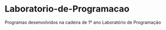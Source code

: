# Laboratorio-de-Programacao
Programas desenvolvidos na cadeira de 1º ano Laboratório de Programação
